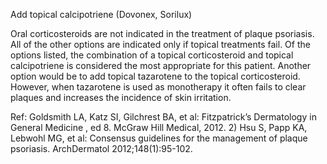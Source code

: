 Add topical calcipotriene (Dovonex, Sorilux)

Oral corticosteroids are not indicated in the treatment of plaque psoriasis. All of the other options are indicated only if topical treatments fail. Of the options listed, the combination of a topical corticosteroid and topical calcipotriene is considered the most appropriate for this patient. Another option would be to add topical tazarotene to the topical corticosteroid. However, when tazarotene is used as monotherapy it often fails to clear plaques and increases the incidence of skin irritation.

Ref: Goldsmith LA, Katz SI, Gilchrest BA, et al: Fitzpatrick’s Dermatology in General Medicine , ed 8. McGraw Hill Medical, 2012.  2) Hsu S, Papp KA, Lebwohl MG, et al: Consensus guidelines for the management of plaque psoriasis. ArchDermatol 2012;148(1):95-102.